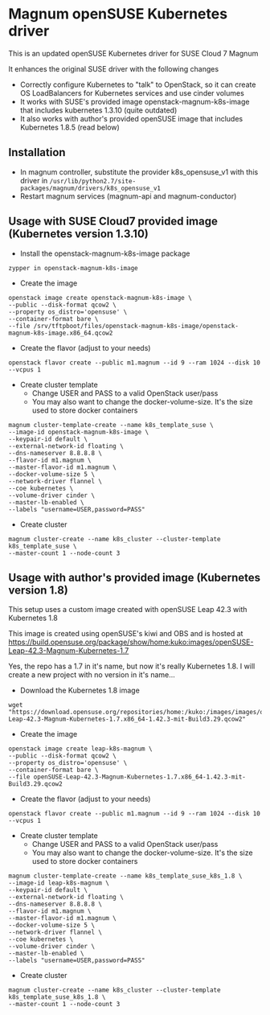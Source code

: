 # Magnum openSUSE Kubernetes driver

This is an updated openSUSE Kubernetes driver for SUSE Cloud 7 Magnum

It enhances the original SUSE driver with the following changes

- Correctly configure Kubernetes to "talk" to OpenStack, so it can create OS LoadBalancers for Kubernetes services and use cinder volumes
- It works with SUSE's provided image openstack-magnum-k8s-image that includes kubernetes 1.3.10 (quite outdated)
- It also works with author's provided openSUSE image that includes Kubernetes 1.8.5 (read below)

## Installation

  * In magnum controller, substitute the provider k8s_opensuse_v1 with this driver in ```/usr/lib/python2.7/site-packages/magnum/drivers/k8s_opensuse_v1```
  * Restart magnum services (magnum-api and magnum-conductor)

## Usage with SUSE Cloud7 provided image (Kubernetes version 1.3.10)

  * Install the openstack-magnum-k8s-image package

```
zypper in openstack-magnum-k8s-image
```

  * Create the image

```
openstack image create openstack-magnum-k8s-image \
--public --disk-format qcow2 \
--property os_distro='opensuse' \
--container-format bare \
--file /srv/tftpboot/files/openstack-magnum-k8s-image/openstack-magnum-k8s-image.x86_64.qcow2
```

  * Create the flavor (adjust to your needs)

```
openstack flavor create --public m1.magnum --id 9 --ram 1024 --disk 10 --vcpus 1
```

  * Create cluster template
    * Change USER and PASS to a valid OpenStack user/pass
    * You may also want to change the docker-volume-size. It's the size used to store docker containers

```
magnum cluster-template-create --name k8s_template_suse \
--image-id openstack-magnum-k8s-image \
--keypair-id default \
--external-network-id floating \
--dns-nameserver 8.8.8.8 \
--flavor-id m1.magnum \
--master-flavor-id m1.magnum \
--docker-volume-size 5 \
--network-driver flannel \
--coe kubernetes \
--volume-driver cinder \
--master-lb-enabled \
--labels "username=USER,password=PASS"
```

  * Create cluster

```
magnum cluster-create --name k8s_cluster --cluster-template k8s_template_suse \
--master-count 1 --node-count 3
```

## Usage with author's provided image (Kubernetes version 1.8)

This setup uses a custom image created with openSUSE Leap 42.3 with Kubernetes 1.8

This image is created using openSUSE's kiwi and OBS and is hosted at https://build.opensuse.org/package/show/home:kuko:images/openSUSE-Leap-42.3-Magnum-Kubernetes-1.7

Yes, the repo has a 1.7 in it's name, but now it's really Kubernetes 1.8. I will create a new project with no version in it's name...

  * Download the Kubernetes 1.8 image

```
wget "https://download.opensuse.org/repositories/home:/kuko:/images/images/openSUSE-Leap-42.3-Magnum-Kubernetes-1.7.x86_64-1.42.3-mit-Build3.29.qcow2"
```

  * Create the image

```
openstack image create leap-k8s-magnum \
--public --disk-format qcow2 \
--property os_distro='opensuse' \
--container-format bare \
--file openSUSE-Leap-42.3-Magnum-Kubernetes-1.7.x86_64-1.42.3-mit-Build3.29.qcow2
```

  * Create the flavor (adjust to your needs)

```
openstack flavor create --public m1.magnum --id 9 --ram 1024 --disk 10 --vcpus 1
```

  * Create cluster template
    * Change USER and PASS to a valid OpenStack user/pass
    * You may also want to change the docker-volume-size. It's the size used to store docker containers

```
magnum cluster-template-create --name k8s_template_suse_k8s_1.8 \
--image-id leap-k8s-magnum \
--keypair-id default \
--external-network-id floating \
--dns-nameserver 8.8.8.8 \
--flavor-id m1.magnum \
--master-flavor-id m1.magnum \
--docker-volume-size 5 \
--network-driver flannel \
--coe kubernetes \
--volume-driver cinder \
--master-lb-enabled \
--labels "username=USER,password=PASS"
```

  * Create cluster

```
magnum cluster-create --name k8s_cluster --cluster-template k8s_template_suse_k8s_1.8 \
--master-count 1 --node-count 3
```

